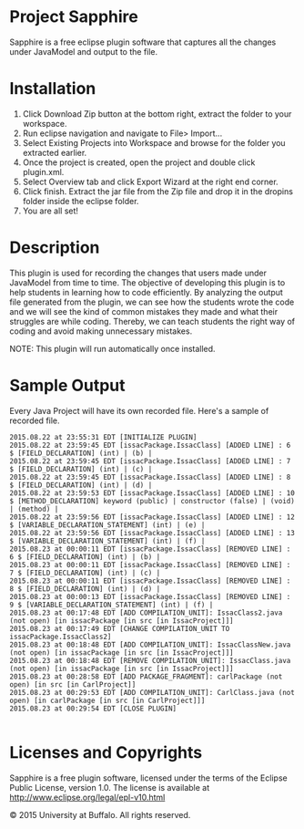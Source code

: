 # Project Sapphire

Sapphire is a free eclipse plugin software that captures all the changes under JavaModel and output to the file. 

# Installation

1. Click Download Zip button at the bottom right, extract the folder to your workspace.
2. Run eclipse navigation and navigate to File> Import...
3. Select Existing Projects into Workspace and browse for the folder you extracted earlier.
4. Once the project is created, open the project and double click plugin.xml.
5. Select Overview tab and click Export Wizard at the right end corner. 
6. Click finish. Extract the jar file from the Zip file and drop it in the dropins folder inside the eclipse folder.
7. You are all set!

# Description

This plugin is used for recording the changes that users made under JavaModel from time to time. The objective of developing this plugin is to help students in learning how to code efficiently. By analyzing the output file generated from the plugin, we can see how the students wrote the code and we will see the kind of common mistakes they made and what their struggles are while coding. Thereby, we can teach students the right way of coding and avoid making unnecessary mistakes.


NOTE: This plugin will run automatically once installed.

# Sample Output

Every Java Project will have its own recorded file. Here's a sample of recorded file. 

```
2015.08.22 at 23:55:31 EDT [INITIALIZE PLUGIN]
2015.08.22 at 23:59:45 EDT [issacPackage.IssacClass] [ADDED LINE] : 6 $ [FIELD_DECLARATION] (int) | (b) | 
2015.08.22 at 23:59:45 EDT [issacPackage.IssacClass] [ADDED LINE] : 7 $ [FIELD_DECLARATION] (int) | (c) | 
2015.08.22 at 23:59:45 EDT [issacPackage.IssacClass] [ADDED LINE] : 8 $ [FIELD_DECLARATION] (int) | (d) | 
2015.08.22 at 23:59:53 EDT [issacPackage.IssacClass] [ADDED LINE] : 10 $ [METHOD_DECLARATION] keyword (public) | constructor (false) | (void) | (method) | 
2015.08.22 at 23:59:56 EDT [issacPackage.IssacClass] [ADDED LINE] : 12 $ [VARIABLE_DECLARATION_STATEMENT] (int) | (e) | 
2015.08.22 at 23:59:56 EDT [issacPackage.IssacClass] [ADDED LINE] : 13 $ [VARIABLE_DECLARATION_STATEMENT] (int) | (f) | 
2015.08.23 at 00:00:11 EDT [issacPackage.IssacClass] [REMOVED LINE] : 6 $ [FIELD_DECLARATION] (int) | (b) | 
2015.08.23 at 00:00:11 EDT [issacPackage.IssacClass] [REMOVED LINE] : 7 $ [FIELD_DECLARATION] (int) | (c) | 
2015.08.23 at 00:00:11 EDT [issacPackage.IssacClass] [REMOVED LINE] : 8 $ [FIELD_DECLARATION] (int) | (d) | 
2015.08.23 at 00:00:13 EDT [issacPackage.IssacClass] [REMOVED LINE] : 9 $ [VARIABLE_DECLARATION_STATEMENT] (int) | (f) | 
2015.08.23 at 00:17:48 EDT [ADD COMPILATION_UNIT]: IssacClass2.java (not open) [in issacPackage [in src [in IssacProject]]]
2015.08.23 at 00:17:49 EDT [CHANGE COMPILATION_UNIT TO issacPackage.IssacClass2]
2015.08.23 at 00:18:48 EDT [ADD COMPILATION_UNIT]: IssacClassNew.java (not open) [in issacPackage [in src [in IssacProject]]]
2015.08.23 at 00:18:48 EDT [REMOVE COMPILATION_UNIT]: IssacClass.java (not open) [in issacPackage [in src [in IssacProject]]]
2015.08.23 at 00:28:58 EDT [ADD PACKAGE_FRAGMENT]: carlPackage (not open) [in src [in CarlProject]]
2015.08.23 at 00:29:53 EDT [ADD COMPILATION_UNIT]: CarlClass.java (not open) [in carlPackage [in src [in CarlProject]]]
2015.08.23 at 00:29:54 EDT [CLOSE PLUGIN]


```



# Licenses and Copyrights

Sapphire is a free plugin software, licensed under the terms of the Eclipse Public License, version 1.0.  The license is available at http://www.eclipse.org/legal/epl-v10.html

© 2015 University at Buffalo. All rights reserved. 
